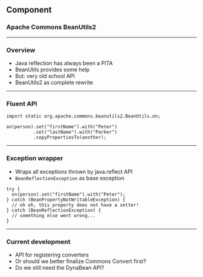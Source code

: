<!-- .slide: data-background="img/background-dark-orig.jpg" data-state="intro" class="center" -->
## Component <!-- .element: class="heading" style="text-align: center;"-->
### Apache Commons BeanUtils2 <!-- .element: class="heading" style="text-align: center;"-->

---

### Overview

- Java reflection has always been a PITA
- BeanUtils provides some help
- But: very old school API
- BeanUtils2 as complete rewrite

---

### Fluent API

```
import static org.apache.commons.beanutils2.BeanUtils.on;

on(person).set("firstName").with("Peter")
          .set("lastName").with("Parker")
          .copyPropertiesTo(another);
```

---

### Exception wrapper

- Wraps all exceptions thrown by java.reflect API
- `BeanReflectionException` as base exception

```
try {
  on(person).set("firstName").with("Peter");
} catch (BeanPropertyNotWritableException) {
  // oh oh, this property does not have a setter!
} catch (BeanReflectionException) {
  // something else went wrong...
}
```

---

### Current development

- API for registering converters
- Or should we better finalize Commons Convert first?
- Do we still need the DynaBean API?
